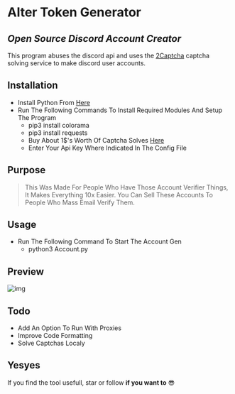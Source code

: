 # Alter Token Generator 
## _Open Source Discord Account Creator_

This program abuses the discord api and uses the [2Captcha](https://2captcha.com?from=11240415) captcha solving service to make discord user accounts.

## Installation

- Install Python From [Here](https://python.org)
- Run The Following Commands To Install Required Modules And Setup The Program
    - pip3 install colorama
    - pip3 install requests
    - Buy About 1$'s Worth Of Captcha Solves [Here](https://2captcha.com?from=11240415)
    - Enter Your Api Key Where Indicated In The Config File

## Purpose
> This Was Made For People Who Have Those Account Verifier Things, It Makes Everything 10x Easier.
> You Can Sell These Accounts To People Who Mass Email Verify Them.

## Usage
- Run The Following Command To Start The Account Gen
    - python3 Account.py

## Preview
![img](https://media.discordapp.net/attachments/797210691688988722/844224938277994524/unknown.png?width=810&height=447)

## Todo
- Add An Option To Run With Proxies
- Improve Code Formatting
- Solve Captchas Localy

## Yesyes
If you find the tool usefull, star or follow __if you want to__ :sunglasses: 
